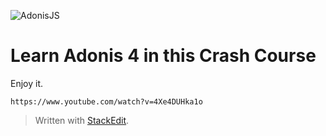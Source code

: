 ![AdonisJS](https://s3.amazonaws.com/coursetro/posts/170-full.png)

# Learn Adonis 4 in this Crash Course

Enjoy it.

    https://www.youtube.com/watch?v=4Xe4DUHka1o

> Written with [StackEdit](https://stackedit.io/).